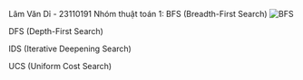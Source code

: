 Lâm Văn Dỉ - 23110191
Nhóm thuật toán 1:
BFS (Breadth-First Search)
![BFS](https://media2.giphy.com/media/v1.Y2lkPTc5MGI3NjExN3l1ZTlyOGM2amF0ZG1rMnlocnhnY3FqZWY2MXcwNHhrcW83YW9leCZlcD12MV9pbnRlcm5hbF9naWZfYnlfaWQmY3Q9Zw/GaOHKrpTiawcvoUjdZ/giphy.gif)


DFS (Depth-First Search)

IDS (Iterative Deepening Search)

UCS (Uniform Cost Search)